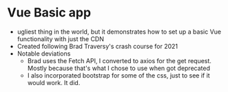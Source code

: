 # Vue Basic app 
- ugliest thing in the world, but it demonstrates how to set up a basic Vue functionality with just the CDN
- Created following Brad Traversy's crash course for 2021 
- Notable deviations
    - Brad uses the Fetch API, I converted to axios for the get request. Mostly because that's what I chose to use when got deprecated
    - I also incorporated bootstrap for some of the css, just to see if it would work. It did.